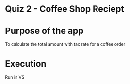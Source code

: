 # Quiz 2 - Coffee Shop Reciept 

# Purpose of the app
To calculate the total amount with tax rate for a coffee order

# Execution
Run in VS
